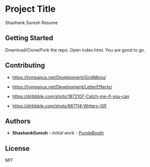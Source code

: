 # Project Title

Shashank Suresh Resume 

## Getting Started

Download/Clone/Fork the repo. Open index.html. You are good to go. 

## Contributing

* https://tympanus.net/Development/GridMenu/ 
* https://tympanus.net/Development/LetterEffects/

* https://dribbble.com/shots/1872107-Catch-me-if-you-can
* https://dribbble.com/shots/667114-Writers-GIF

## Authors

* **ShashankSuresh** - *Initial work* - [PurpleBooth](https://github.com/ShashankSuresh)

## License

MIT 
